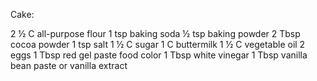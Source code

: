 Cake:

2 ½ C all-purpose flour
1 tsp baking soda
½ tsp baking powder
2 Tbsp cocoa powder
1 tsp salt
1 ½ C sugar
1 C buttermilk
1 ½ C vegetable oil
2 eggs
1 Tbsp red gel paste food color
1 Tbsp white vinegar
1 Tbsp vanilla bean paste or vanilla extract